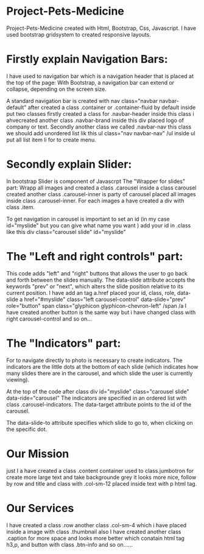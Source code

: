 # Project-Pets-Medicine
Project-Pets-Medicine created with Html, Bootstrap, Css, Javascript.
I have used bootstrap gridsystem to created responsive layouts.
# Firstly explain Navigation Bars:
I have used to  navigation bar  which is a navigation header that is placed at the top of the page:
With Bootstrap, a navigation bar can extend or collapse, depending on the screen size.

A standard navigation bar is created  with nav class="navbar navbar-default" after created a class .container or 
.container-fluid by default inside put two classes firstly created a class for .navbar-header inside this class i ahvecreated another class .navbar-brand inside this div placed  logo of company or text. Secondly another class we called .navbar-nav this class we should add  unordered list  lik this ul class="nav navbar-nav" /ul inside  ul put all list item li for to create menu.

# Secondly explain Slider:
In bootstrap Slider is component of Javascrpt
The "Wrapper for slides" part:
Wrapp all images  and created a class .carousel inside a class carousel created another class .carousel-inner is party of carousel  placed all images inside class .carousel-inner.
For each images  a have created a div with class .item.

To get navigation in carousel is important to set an id (in my  case id="myslide" but you can  give what name you want ) add your id in .class  like this  div class="carousel slide" id="myslide" 

# The "Left and right controls" part:

This code adds "left" and "right" buttons that allows the user to go back and forth between the slides manually.
The data-slide attribute accepts the keywords "prev" or "next", which alters the slide position relative to its current position.
 I have add an tag a.href placed your id, class, role, data-slide 
  a href="#myslide" class="left carousel-control" data-slide="prev" role="button"
span class="glyphicon glyphicon-chevron-left" /span
 /a
 I have created another button is the same way but i have changed class with right carousel-control and so on...

 # The "Indicators" part:
 For to navigate  directly to photo is necessary  to create indicators.
The indicators are the little dots at the bottom of each slide (which indicates how many slides there are in the carousel, and which slide the user is currently viewing).

At the top of the code after class
div id="myslide" class="carousel slide" data-ride="carousel"
The indicators are specified in an ordered list with class .carousel-indicators.
The data-target attribute points to the id of the carousel.

The data-slide-to attribute specifies which slide to go to, when clicking on the specific dot.

# Our Mission
just I a have created a class .content container used to class.jumbotron for create more large text and take backgrounde grey it looks more nice,  follow by row and title and  class with .col-sm-12 placed inside
text  with p html tag.

# Our Services
I have created a class .row another class .col-sm-4 which i have placed inside a image with class .thumbnail
also I have created another class .caption   for more space and looks more better which conatain html tag h3,p, and button with  class .btn-info and so on......
   


